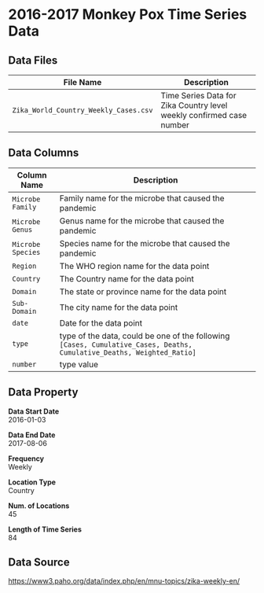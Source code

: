 # 2016-2017 Monkey Pox Time Series Data

## Data Files
| File Name | Description |
| --- | ---|
| `Zika_World_Country_Weekly_Cases.csv` | Time Series Data for Zika Country level weekly confirmed case number|

## Data Columns
| Column Name | Description |
| --- | --- |
| `Microbe Family` | Family name for the microbe that caused the pandemic |
| `Microbe Genus` | Genus name for the microbe that caused the pandemic |
| `Microbe Species` | Species name for the microbe that caused the pandemic |
| `Region` | The WHO region name for the data point |
| `Country` | The Country name for the data point |
| `Domain` | The state or province name for the data point |
| `Sub-Domain` | The city name for the data point |
| `date` | Date for the data point |
| `type` | type of the data, could be one of the following `[Cases, Cumulative_Cases, Deaths, Cumulative_Deaths, Weighted_Ratio]` |
| `number` | type value |

## Data Property
**Data Start Date** \
2016-01-03

**Data End Date** \
2017-08-06

**Frequency** \
Weekly

**Location Type** \
Country 

**Num. of Locations** \
45

**Length of Time Series** \
84

## Data Source
https://www3.paho.org/data/index.php/en/mnu-topics/zika-weekly-en/


